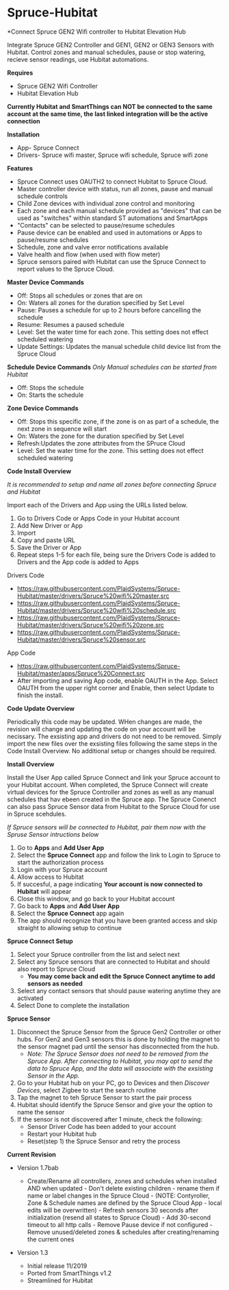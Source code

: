 # Spruce-Hubitat
*Connect Spruce GEN2 Wifi controller to Hubitat Elevation Hub

Integrate Spruce GEN2 Controller and GEN1, GEN2 or GEN3 Sensors with Hubitat. Control zones and manual schedules, pause or stop watering, recieve sensor readings, use Hubitat automations.

**Requires**
  - Spruce GEN2 Wifi Controller
  - Hubitat Elevation Hub
  
**Currently Hubitat and SmartThings can NOT be connected to the same account at the same time, the last linked integration will be the active connection**
  
**Installation**
  - App- Spruce Connect
  - Drivers- Spruce wifi master, Spruce wifi schedule, Spruce wifi zone
  
**Features**
  - Spruce Connect uses OAUTH2 to connect Hubitat to Spruce Cloud.
  - Master controller device with status, run all zones, pause and manual schedule controls
  - Child Zone devices with individual zone control and monitoring
  - Each zone and each manual schedule provided as "devices" that can be used as "switches" within standard ST automations and SmartApps
  - "Contacts" can be selected to pause/resume schedules
  - Pause device can be enabled and used in automations or Apps to pause/resume schedules
  - Schedule, zone and valve error notifications available
  - Valve health and flow (when used with flow meter)
  - Spruce sensors paired with Hubitat can use the Spruce Connect to report values to the Spruce Cloud.

 **Master Device Commands**
  - Off:    Stops all schedules or zones that are on
  - On:     Waters all zones for the duration specified by Set Level
  - Pause:  Pauses a schedule for up to 2 hours before cancelling the schedule
  - Resume: Resumes a paused schedule
  - Level:  Set the water time for each zone. This setting does not effect scheduled watering
  - Update Settings: Updates the manual schedule child device list from the Spruce Cloud

  **Schedule Device Commands**
  *Only Manual schedules can be started from Hubitat*
  - Off:    Stops the schedule
  - On:     Starts the schedule

  **Zone Device Commands**
  - Off:    Stops this specific zone, if the zone is on as part of a schedule, the next zone in sequence will start
  - On:     Waters the zone for the duration specified by Set Level
  - Refresh:Updates the zone attributes from the SPruce Cloud
  - Level:  Set the water time for the zone. This setting does not effect scheduled watering
    
**Code Install Overview**

*It is recommended to setup and name all zones before connecting Spruce and Hubitat*

Import each of the Drivers and App using the URLs listed below.
  1. Go to Drivers Code or Apps Code in your Hubitat account
  2. Add New Driver or App
  3. Import
  4. Copy and paste URL
  5. Save the Driver or App
  6. Repeat steps 1-5 for each file, being sure the Drivers Code is added to Drivers and the App code is added to Apps 

Drivers Code  
  - https://raw.githubusercontent.com/PlaidSystems/Spruce-Hubitat/master/drivers/Spruce%20wifi%20master.src
  - https://raw.githubusercontent.com/PlaidSystems/Spruce-Hubitat/master/drivers/Spruce%20wifi%20schedule.src
  - https://raw.githubusercontent.com/PlaidSystems/Spruce-Hubitat/master/drivers/Spruce%20wifi%20zone.src
  - https://raw.githubusercontent.com/PlaidSystems/Spruce-Hubitat/master/drivers/Spruce%20sensor.src
  
App Code
  - https://raw.githubusercontent.com/PlaidSystems/Spruce-Hubitat/master/apps/Spruce%20Connect.src
  - After importing and saving App code, enable OAUTH in the App. Select OAUTH from the upper right corner and Enable, then select Update to finish the install.
  
**Code Update Overview**

Periodically this code may be updated. WHen changes are made, the revision will change and updating the code on your account will be necissary.  The exsisting app and drivers do not need to be removed.  Simply import the new files over the exsisting files following the same steps in the Code Install Overview.  No additional setup or changes should be required.
    
**Install Overview**

Install the User App called Spruce Connect and link your Spruce account to your Hubitat account. When completed, the Spruce Connect will create virtual devices for the Spruce Controller and zones as well as any manual schedules that hav ebeen created in the Spruce app.  The Spruce Conenct can also pass Spruce Sensor data from Hubitat to the Spruce Cloud for use in Spruce scehdules.

*If Spruce sensors will be connected to Hubitat, pair them now with the Spruse Sensor intructions below*   

  1. Go to **Apps** and **Add User App**
  2. Select the **Spruce Connect** app and follow the link to Login to Spruce to start the authorization process
  3. Login with your Spruce account
  4. Allow access to Hubitat
  5. If succesful, a page indicating **Your account is now connected to Hubitat** will appear
  6. Close this window, and go back to your Hubitat account
  7. Go back to **Apps** and **Add User App**
  8. Select the **Spruce Connect** app again
  9. The app should recognize that you have been granted access and skip straight to allowing setup to continue
  
**Spruce Connect Setup**

  1. Select your Spruce controller from the list and select next
  2. Select any Spruce sensors that are connected to Hubitat and should also report to Spruce Cloud
     - **You may come back and edit the Spruce Connect anytime to add sensors as needed**
  3. Select any contact sensors that should pause watering anytime they are activated
  4. Select Done to complete the installation
  
**Spruce Sensor**

  1. Disconnect the Spruce Sensor from the Spruce Gen2 Controller or other hubs.  For Gen2 and Gen3 sensors this is done by holding the      magnet to the sensor magnet pad until the sensor has disconnected from the hub.
     - *Note: The Spruce Sensor does not need to be removed from the Spruce App. After connecting to Hubitat, you may opt to send the data to Spruce App, and the data will associate with the exsisting Sensor in the App.*
  2. Go to your Hubitat hub on your PC, go to Devices and then *Discover Devices*, select Zigbee to start the search routine
  3. Tap the magnet to teh Spruce Sensor to start the pair process
  4. Hubitat should identify the Spruce Sensor and give your the option to name the sensor
  5. If the sensor is not discovered after 1 minute, check the following:
     - Sensor Driver Code has been added to your account
     - Restart your Hubitat hub
     - Reset(step 1) the Spruce Sensor and retry the process
  
**Current Revision**
 - Version 1.7bab
    - Create/Rename all controllers, zones and schedules when installed AND when updated
 		   - Don't delete existing children - rename them if name or label changes in the Spruce Cloud
 		   - (NOTE: Contyroller, Zone & Schedule names are defined by the Spruce Cloud App - local edits will be overwritten)
 		   - Refresh sensors 30 seconds after initialization (resend all states to Spruce Cloud)
 		   - Add 30-second timeout to all http calls
 		   - Remove Pause device if not configured
 		   - Remove unused/deleted zones & schedules after creating/renaming the current ones
 
 - Version 1.3
    - Initial release 11/2019
    - Ported from SmartThings v1.2
    - Streamlined for Hubitat
